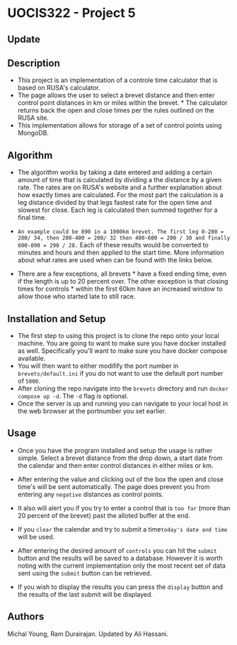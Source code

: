 # UOCIS322 - Project 5 #

## Update

## Description
* This project is an implementation of a controle time calculator that is based on RUSA's calculator. 
* The page allows the user to select a brevet distance and then  enter control point distances in km or miles within the brevet. * The calculator returns back the open and close times per the rules outlined on the RUSA site.
* This implementation allows for storage of a set of control points using MongoDB.


## Algorithm
 * The algorithm works by taking a date entered and adding a certain amount of time that is calculated by dividing a the distance
   by a given rate. The rates are on RUSA's website and a further explanation about how exactly times are calculated. For the
   most part the calculation is a leg distance divided by that legs fastest rate for the open time and slowest for close. Each
   leg is calculated then summed together for a final time. 
 * `An example could be 890 in a 1000km brevet. The first leg 0-200 = 200/ 34, then 200-400 = 200/ 32 then 400-600 = 200 / 30 and finally 600-890 = 290 / 28.` Each of these results would be converted to minutes and hours and then applied to the start time. More information about what rates are used when can be found with the links below.
 
 * There are a few exceptions, all brevets * have a fixed ending time, even if the length is up to 20 percent over. The other    exception is that closing times for controls * within the first 60km have an increased window to allow those who started late to still race.

## Installation and Setup
* The first step to using this project is to clone the repo onto your local machine. You are going to want to make sure you have 
docker installed as well. Specifically you'll want to make sure you have docker compose available.
* You will then want to either modifify the port number in `brevets/default.ini` if you do not want to use the default port number of `5000`.
* After cloning the repo navigate into the `brevets` directory and run `docker compose up -d`. The `-d` flag is optional.
* Once the server is up and running you can navigate to your local host in the web browser at the portnumber you set earlier.


## Usage
* Once you have the program installed and setup the usage is rather simple. Select a brevet distance from the drop down, a start 
date from the calendar and then enter control distances in either miles or km. 
* After entering the value and clicking out of the box the open and close time's will be sent automatically. The page does prevent you from entering any `negative` distances as control points. 
* It also will alert you if you try to enter a control that is `too far` (more than 20 percent of the brevet) past the alloted buffer at the end.
* If you `clear` the calendar and try to submit a time`today's date and time` will be used.

* After entering the desired amount of `controls` you can hit the `submit` button and the results will be saved to a database. However it is worth noting with the current implementation only the most recent set of data sent using the `submit` button can be retrieved.
* If you wish to display the results you can press the `display` button and the results of the last submit will be displayed.

## Authors

Michal Young, Ram Durairajan. Updated by Ali Hassani.
